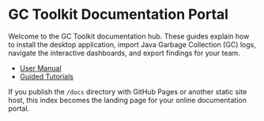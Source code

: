 # GC Toolkit Documentation Portal

Welcome to the GC Toolkit documentation hub. These guides explain how to install the desktop application, import Java Garbage Collection (GC) logs, navigate the interactive dashboards, and export findings for your team.

- [User Manual](./user-manual.md)
- [Guided Tutorials](./guided-tutorials.md)

If you publish the `/docs` directory with GitHub Pages or another static site host, this index becomes the landing page for your online documentation portal.
